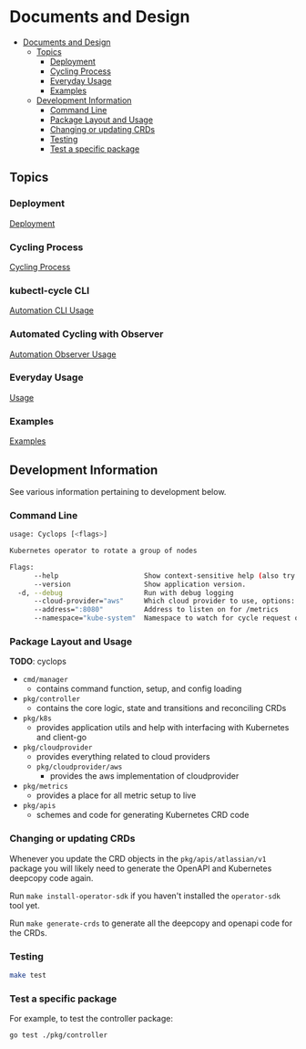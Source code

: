 # Documents and Design

- [Documents and Design](#documents-and-design)
  - [Topics](#topics)
    - [Deployment](#deployment)
    - [Cycling Process](#cycling-process)
    - [Everyday Usage](#everyday-usage)
    - [Examples](#examples)
  - [Development Information](#development-information)
    - [Command Line](#command-line)
    - [Package Layout and Usage](#package-layout-and-usage)
    - [Changing or updating CRDs](#changing-or-updating-crds)
    - [Testing](#testing)
    - [Test a specific package](#test-a-specific-package)

## Topics

### Deployment

[Deployment](./deployment/README.md)

### Cycling Process

[Cycling Process](./cycling/README.md#process)

### kubectl-cycle CLI

[Automation CLI Usage](./automation/README.md#cli)

### Automated Cycling with Observer

[Automation Observer Usage](./automation/README.md#observer)

### Everyday Usage

[Usage](./cycling/README.md#usage)

### Examples

[Examples](./cycling/examples/README.md)

## Development Information

See various information pertaining to development below.

### Command Line

```bash
usage: Cyclops [<flags>]

Kubernetes operator to rotate a group of nodes

Flags:
      --help                     Show context-sensitive help (also try --help-long and --help-man).
      --version                  Show application version.
  -d, --debug                    Run with debug logging
      --cloud-provider="aws"     Which cloud provider to use, options: [aws]
      --address=":8080"          Address to listen on for /metrics
      --namespace="kube-system"  Namespace to watch for cycle request objects
```

### Package Layout and Usage
**TODO**: cyclops
- `cmd/manager`
    - contains command function, setup, and config loading
- `pkg/controller`
    - contains the core logic, state and transitions and reconciling CRDs
- `pkg/k8s`
    - provides application utils and help with interfacing with Kubernetes and client-go
- `pkg/cloudprovider`
    - provides everything related to cloud providers
    - `pkg/cloudprovider/aws`
      - provides the aws implementation of cloudprovider
- `pkg/metrics`
    - provides a place for all metric setup to live
- `pkg/apis`
    - schemes and code for generating Kubernetes CRD code

### Changing or updating CRDs

Whenever you update the CRD objects in the `pkg/apis/atlassian/v1` package you will likely need to generate the OpenAPI and Kubernetes deepcopy code again.

Run `make install-operator-sdk` if you haven't installed the `operator-sdk` tool yet.

Run `make generate-crds` to generate all the deepcopy and openapi code for the CRDs.  

### Testing
```bash
make test
```

### Test a specific package
For example, to test the controller package:

```bash
go test ./pkg/controller
```
